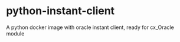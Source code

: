 # python-instant-client
A python docker image with oracle instant client, ready for cx_Oracle module
